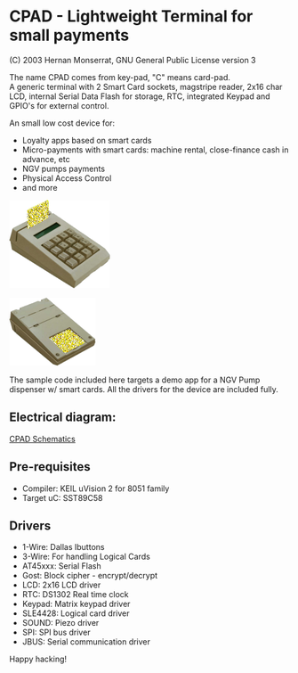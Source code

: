 # CPAD - Lightweight Terminal for small payments
(C) 2003 Hernan Monserrat, GNU General Public License version 3

The name CPAD comes from key-pad, "C" means card-pad.  
A generic terminal with 2 Smart Card sockets,  magstripe reader,  2x16 char LCD,
internal Serial Data Flash for storage, RTC, integrated Keypad and GPIO's for external control.

An small low cost device for:
- Loyalty apps based on smart cards
- Micro-payments with smart cards: machine rental, close-finance cash in advance, etc
- NGV pumps payments
- Physical Access Control 
- and more

![CPAD](/doc/CPAD-up.png?raw=true)

![CPAD](/doc/CPAD-back.png?raw=true)


The sample code included here targets a demo app for a NGV Pump dispenser w/ smart cards.
All the drivers for the device are included fully.

## Electrical diagram:

[CPAD Schematics](/schematics/001-0430.pdf)


## Pre-requisites
* Compiler:  KEIL uVision 2 for 8051 family
* Target uC:  SST89C58


## Drivers

* 1-Wire: Dallas Ibuttons
* 3-Wire: For handling Logical Cards
* AT45xxx:  Serial Flash 
* Gost: Block cipher - encrypt/decrypt
* LCD: 2x16 LCD driver
* RTC:  DS1302 Real time clock
* Keypad: Matrix keypad driver
* SLE4428:  Logical card driver
* SOUND: Piezo driver
* SPI: SPI bus driver
* JBUS: Serial communication driver

Happy hacking!  

